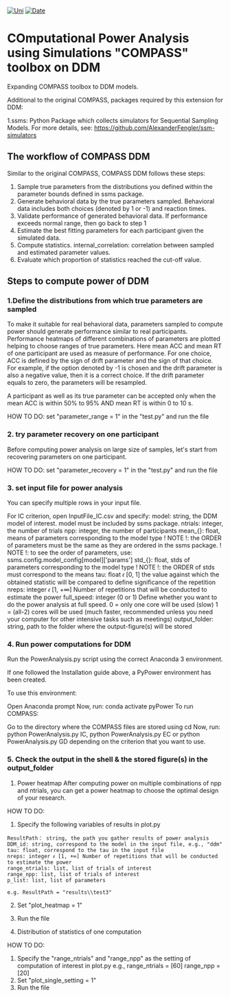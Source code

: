 [![Uni](https://img.shields.io/badge/University-Ghent%20University-brightgreen)](https://img.shields.io/badge/University-Ghent%20University-brightgreen)
[![Date](https://img.shields.io/badge/Last%20update-2023-yellow)](https://img.shields.io/badge/Last%20update-2023-yellow)

# COmputational Power Analysis using Simulations "COMPASS" toolbox on DDM

Expanding COMPASS toolbox to DDM models.

Additional to the original COMPASS, packages required by this extension for DDM: 

1.ssms: Python Package which collects simulators for Sequential Sampling Models.
For more details, see: https://github.com/AlexanderFengler/ssm-simulators

## The workflow of COMPASS DDM

Similar to the original COMPASS, COMPASS DDM follows these steps:

1. Sample true parameters from the distributions you defined within the parameter bounds defined in ssms package.
2. Generate behavioral data by the true parameters sampled. Behavioral data includes both choices (denoted by 1 or -1) and reaction times.
3. Validate performance of generated behavioral data. If performance exceeds normal range, then go back to step 1
4. Estimate the best fitting parameters for each participant given the simulated data.
5. Compute statistics.
internal_correlation: correlation between sampled and estimated parameter values.
6. Evaluate which proportion of statistics reached the cut-off value.

## Steps to compute power of DDM
###  1.Define the distributions from which true parameters are sampled

To make it suitable for real behavioral data, parameters sampled to compute power should generate performance similar to real participants. Performance heatmaps of different combinations of parameters are plotted helping to choose ranges of true parameters.
Here mean ACC and mean RT of one participant are used as measure of performance. 
For one choice, ACC is defined by the sign of drift parameter and the sign of that choice. For example, if the option denoted by -1 is chosen and the drift parameter is also a negative value, then it is a correct choice. If the drift parameter equals to zero, the parameters will be resampled.

A participant as well as its true parameter can be accepted only when the mean ACC is within 50% to 95% AND mean RT is within 0 to 10 s.

HOW TO DO: set "parameter_range = 1" in the "test.py" and run the file 

### 2. try parameter recovery on one participant

Before computing power analysis on large size of samples, let's start from recovering parameters on one participant.

HOW TO DO: set "parameter_recovery = 1" in the "test.py" and run the file 

### 3. set input file for power analysis

You can specify multiple rows in your input file.

For IC criterion, open InputFile_IC.csv and specify:
  model: string, the DDM model of interest. model must be included by ssms package.
  ntrials: integer, the number of trials
  npp: integer, the number of participants
  mean_{}: float, means of parameters corresponding to the model type
    ! NOTE !: the ORDER of parameters must be the same as they are ordered in the ssms package.
    ! NOTE !: to see the order of parameters, use: ssms.config.model_config[model]['params']
  std_{}: float, stds of parameters corresponding to the model type
    ! NOTE !: the ORDER of stds must correspond to the means
  tau: float 𝜖 [0, 1] the value against which the obtained statistic will be compared to define significance of the repetition
  nreps: integer 𝜖 [1, +∞] Number of repetitions that will be conducted to estimate the power
  full_speed: integer (0 or 1) Define whether you want to do the power analysis at full speed.
    0 = only one core will be used (slow)
    1 = (all-2) cores will be used (much faster, recommended unless you need your computer for other intensive tasks such as meetings)
  output_folder: string, path to the folder where the output-figure(s) will be stored
      

### 4. Run power computations for DDM

Run the PowerAnalysis.py script using the correct Anaconda 3 environment.

If one followed the Installation guide above, a PyPower environment has been created.

To use this environment:

  Open Anaconda prompt
  Now, run: conda activate pyPower
To run COMPASS:

  Go to the directory where the COMPASS files are stored using cd
  Now, run: python PowerAnalysis.py IC, python PowerAnalysis.py EC or python PowerAnalysis.py GD depending on the criterion that you want to use.

### 5. Check the output in the shell & the stored figure(s) in the output_folder

1. Power heatmap
After computing power on multiple combinations of npp and ntrials, you can get a power heatmap to choose the optimal design of your research.

HOW TO DO: 
  1. Specify the following variables of results in plot.py

    ResultPath： string, the path you gather results of power analysis
    DDM_id: string, correspond to the model in the input file, e.g., "ddm"
    tau: float, correspond to the tau in the input file
    nreps: integer 𝜖 [1, +∞] Number of repetitions that will be conducted to estimate the power
    range_ntrials: list, list of trials of interest
    range_npp: list, list of trials of interest
    p_list: list, list of parameters

    e.g. ResultPath = "results\\test3"
  2. Set "plot_heatmap = 1"
  3. Run the file

2. Distribution of statistics of one computation 

HOW TO DO:
  1. Specify the "range_ntrials" and "range_npp" as the setting of computation of interest in plot.py
    e.g.,
      range_ntrials = [60]
      range_npp = [20]
  2. Set "plot_single_setting = 1"
  3. Run the file




